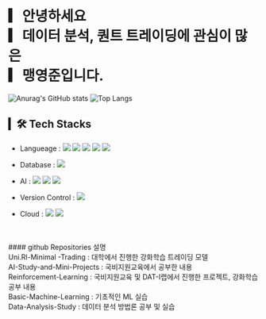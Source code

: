 # ▎안녕하세요<br>▎데이터 분석, 퀀트 트레이딩에 관심이 많은<br>▎맹영준입니다.

![Anurag's GitHub stats](https://github-readme-stats-sand-six-91.vercel.app/api?username=ASNKMGSK&show_icons=true&count_private=true&line_height=24&theme=material-palenight&hide=stars)
![Top Langs](https://github-readme-stats.vercel.app/api/top-langs/?username=ASNKMGSK&layout=compact&theme=material-palenight)
<!-- ![willianrod's wakatime stats](https://github-readme-stats.vercel.app/api/wakatime?username=BoYeonJang&layout=compact&theme=material-palenight) -->

## ▎🛠 Tech Stacks
- Langueage : <span><img src="https://img.shields.io/badge/python-3670A0?style=flat&logo=python&logoColor=ffdd54"/></span>
<span><img src="https://img.shields.io/badge/C-1572b6?style=flat&logo=C&logoColor=white"/></span>
<span><img src="https://img.shields.io/badge/c++-00599C?style=flat&logo=c%2B%2B&logoColor=white"/></span>
<span><img src="https://img.shields.io/badge/JAVA-61dafb?style=flat&logo=java&logoColor=white"/></span>
<span><img src="https://img.shields.io/badge/R-%23276DC3.svg?style=flat&logo=R&logoColor=white"/></span>

- Database : <span><img src="https://img.shields.io/badge/Oracle-F80000?style=flat&logo=Oracle&logoColor=white"/></span>

- AI : <span><img src="https://img.shields.io/badge/TensorFlow-%23FF6F00.svg?style=flat&logo=TensorFlow&logoColor=white"/></span>
  <span><img src="https://img.shields.io/badge/Pytorch-%23EE4C2C.svg?style=flat&logo=Pytorch&logoColor=white"/></span>
  <span><img src="https://img.shields.io/badge/scikit learn-f24e1e?style=flat&logo=scikit-learn&logoColor=white"/></span>

- Version Control : <span><img src="https://img.shields.io/badge/Git-%23F05033.svg?style=flat&logo=git&logoColor=white"/></span>
  
- Cloud : <img src="https://img.shields.io/badge/Amazon AWS-%23FF9900.svg?style=flat&logo=Amazon%20AWS&logoColor=white"/></span>
<span><img src="https://img.shields.io/badge/azure-%230072C6.svg?style=flat&logo=azure-devops&logoColor=white"/></span>
<br/>
<br/>
#### github Repositories 설명<br/>
     Uni.Rl-Minimal -Trading : 대학에서 진행한 강화학습 트레이딩 모델<br/>
     AI-Study-and-Mini-Projects : 국비지원교육에서 공부한 내용<br/>
     Reinforcement-Learning : 국비지원교육 및 DAT-I랩에서 진행한 프로젝트, 강화학습 공부 내용<br/>
     Basic-Machine-Learning : 기초적인 ML 실습<br/>
     Data-Analysis-Study : 데이터 분석 방법론 공부 및 실습<br/>

